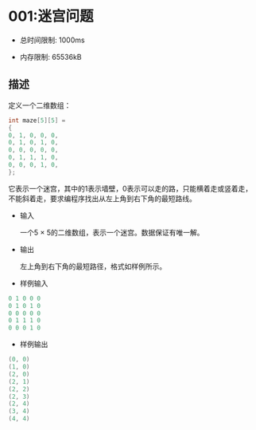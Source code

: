 # 001:迷宫问题

- 总时间限制:   1000ms

- 内存限制:   65536kB

## 描述

定义一个二维数组： 
```c++
int maze[5][5] =
{ 
0, 1, 0, 0, 0,
0, 1, 0, 1, 0, 
0, 0, 0, 0, 0, 
0, 1, 1, 1, 0, 
0, 0, 0, 1, 0, 
};
``` 
它表示一个迷宫，其中的1表示墙壁，0表示可以走的路，只能横着走或竖着走，不能斜着走，要求编程序找出从左上角到右下角的最短路线。 

- 输入

  一个5 × 5的二维数组，表示一个迷宫。数据保证有唯一解。

- 输出

  左上角到右下角的最短路径，格式如样例所示。

- 样例输入
```c++
0 1 0 0 0
0 1 0 1 0 
0 0 0 0 0 
0 1 1 1 0 
0 0 0 1 0
```
- 样例输出
```c++
(0, 0)
(1, 0) 
(2, 0) 
(2, 1) 
(2, 2) 
(2, 3) 
(2, 4) 
(3, 4) 
(4, 4)
```